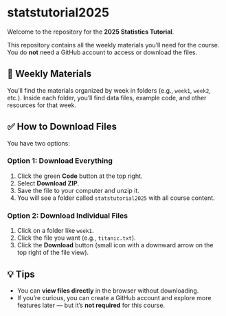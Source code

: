 # statstutorial2025

Welcome to the repository for the **2025 Statistics Tutorial**.

This repository contains all the weekly materials you’ll need for the course. You do **not** need a GitHub account to access or download the files.

## 📁 Weekly Materials
You’ll find the materials organized by week in folders (e.g., `week1`, `week2`, etc.). Inside each folder, you’ll find data files, example code, and other resources for that week.

## ✅ How to Download Files

You have two options:

### Option 1: Download Everything
1. Click the green **Code** button at the top right.
2. Select **Download ZIP**.
3. Save the file to your computer and unzip it.
4. You will see a folder called `statstutorial2025` with all course content.

### Option 2: Download Individual Files
1. Click on a folder like `week1`.
2. Click the file you want (e.g., `titanic.txt`).
3. Click the **Download** button (small icon with a downward arrow on the top right of the file view).

## 💡 Tips
- You can **view files directly** in the browser without downloading.
- If you’re curious, you can create a GitHub account and explore more features later — but it’s **not required** for this course.
